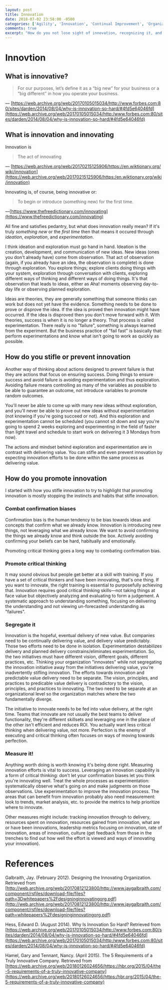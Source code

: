 ```yaml
---
layout: post
title: Innovation
date: 2018-07-02 23:58:00 -0500
categories: ['Agility', 'Innovation', 'Continual Improvement', 'Organizational Change']
comments: true
excerpt: "How do you not lose sight of innovation, recognizing it, and cultivating it."
---
```

# Innovtion
## What is innovative?

> For our purposes, let’s define it as a &ldquo;big new&rdquo; for your business or a &ldquo;big different&rdquo; in how you operate your business.

&horbar;&nbsp;[https://web.archive.org/web/20170105015034/http://www.forbes.com:80/sites/darden/2014/08/04/why-is-innovation-so-hard/#4fd5e64046fd](https://web.archive.org/web/20170105015034/http:/www.forbes.com:80/sites/darden/2014/08/04/why-is-innovation-so-hard/#4fd5e64046fd)

## What is innovation and innovating

Innovation is

> The act of innovating

&horbar;&nbsp;[https://web.archive.org/web/20170215125906/https://en.wiktionary.org/wiki/innovation](https://web.archive.org/web/20170215125906/https:/en.wiktionary.org/wiki/innovation)

Innovating is, of course, being innovative or:

> To begin or introduce (something new) for the first time.

&horbar;[https://www.thefreedictionary.com/innovating](https://www.thefreedictionary.com/innovating)

All fine and satisfies pedantry, but what does innovation really mean? If it's truly *something new* or the *first time* then that means it occured through *ideation*, *exploration*, and *experimentation*.

I think ideation and exploration must go hand in hand. Ideation is the creation, development, and communication of new ideas. New ideas (ones you don't already have) come from observation. That act of observation (again, if you already have an idea, the observation is complete) is done through exploration. You explore things; explore clients doing things with your system, exploration through conversation with clients, exploring different ways of thinking and different ways of doing things. It's that observation that leads to ideas, either as Aha! moments observing day-to-day life or observing planned exploration.

Ideas are theories, they are generally something that someone thinks can work but does not yet have the evidence. Something needs to be done to prove or disprove the idea. If the idea is proved then innovation might have occurred. If the idea is disproved then you don't move forward with it. With theories, success is when it is no longer a theory. That process is called experimentation. There really is no "failure", something is always learned from the experiment. But the business practice of "fail fast" is basically that: perform experimentations and know what isn't going to work as quickly as possible.

## How do you stifle or prevent innovation

Another way of thinking about actions designed to prevent failure is that they are actions that focus on ensuring success. Doing things to ensure success and avoid failure is avoiding experimentation and thus exploration. Avoiding failure means controlling as many of the variables as possible to be able to guarantee an outcome, not introduce variables to promote random outcomes.

You'll never be able to come up with many new ideas without exploration, and you'll never be able to prove out new ideas without experimentation (not knowing if you're going succeed or not). And this exploration and experimentation cannot be scheduled (you cannot sit down and say you're going to spend 2 weeks exploring and experimenting in the field of faster than light travel and schedule to start work on delivering it 3 Mondays from now).

The actions and mindset behind exploration and experimentation are in contrast with delivering value. You can stifle and even prevent innovation by expecting innovation efforts to be done within the same process as delivering value.

## How do you promote innovation

I started with how you stifle innovation to try to highlight that promoting innovation is mostly stopping the instincts and habits that stifle innovation.

### Combat confirmation biases

Confirmation bias is the human tendency to be bias towards ideas and concepts that confirm what we already know. Innovation is introducing new things, not leveraging what we already know. We want to avoid confirming the things we already know and think outside the box. Actively avoiding confirming your beliefs can be hard, habitually and emotionally.

Promoting critical thinking goes a long way to combating confirmation bias.

### Promote critical thinking

It may sound obvious but people get better at a skill with training. If you have a set of critical thinkers and have been innovating, that's one thing. If you want to innovate, the right training is essential to purposefully achieving that. Innovation requires good critical thinking skills—not taking things at face value but objectively analyzing and evaluating to form a judgement. A systematic approach to understanding something, focusing on delivering the understanding and not viewing un-forecasted understanding as "failures".

### Segregate it

Innovation is the hopeful, eventual delivery of new value. But companies need to be continually delivering value, and delivery value predictably. Those two efforts need to be done in isolation. Experimentation destabilizes delivery and planned delivery constrains/eliminates experimentation. So, the two initiatives must have different vision, different goals, different practices, etc. Thinking your organization "innovates" while not segregating the innovation initiative away from the initiatives delivering value, you're inadvertently stifling innovation. The efforts towards innovation and predictable value delivery need to be separate. The vision, principles, and practices to predicable value delivery is contradictory to the vision, principles, and practices to innovating. The two need to be separate at an organizational level so the organization matches where the two fundamentally diverge.

The initiative to innovate needs to be fed into value delivery, at the right time. Teams that innovate are not usually the best teams to deliver functionality, they're different skillsets and leveraging one in the place of the other isn't efficient and reduces ROI. You actually want less critical thinking when delivering value, not more. Perfection is the enemy of executing and critical thinking often focuses on ways of moving towards perfection.

### Measure it!

Anything worth doing is worth knowing it's being done right. Measuring innovation efforts is vital to success. Leveraging an innovation capability is a form of critical thinking: don't let your confirmation biases let you think you're innovating well. Treat the whole processes as experimentation: systematically observe what's going on and make judgments on those observations. Use experimentation to improve the innovation process. The areas that can benefit from innovation probably also need measurement: look to trends, market analysis, etc. to provide the metrics to help prioritize where to innovate.

Other measures might include: tracking innovation through to delivery, resources spent on innovation, resources gained from innovation, what are or have been innovations, leadership metrics focusing on innovation, rate of innovation, areas of innovation, culture (get feedback from those in the trenches to find out how well the effort is viewed and ways of innovating your innovation).

# References

Galbraith, Jay. (February 2012). Designing the Innovating Organization. Retrieved from [http://web.archive.org/web/20170812123800/http://www.jaygalbraith.com/component/rsfiles/download-file/files?path=3Dwhitepapers%2Fdesigninginnovatingorg.pdf](http://web.archive.org/web/20170812123800/http://www.jaygalbraith.com/component/rsfiles/download-file/files?path=whitepapers%2Fdesigninginnovatingorg.pdf)

Hess, Edward D. (August 2014). Why Is Innovation So Hard? Retrieved from [https://web.archive.org/web/20170105015034/http://www.forbes.com:80/sites/darden/2014/08/04/why-is-innovation-so-hard/#4fd5e64046fd](https://web.archive.org/web/20170105015034/http:/www.forbes.com:80/sites/darden/2014/08/04/why-is-innovation-so-hard/#4fd5e64046fd)

Hamel, Gary and Tennant, Nancy. (April 2015). The 5 Requirements of a Truly Innovative Company. Retrieved from [https://web.archive.org/web/20180126024656/https://hbr.org/2015/04/the-5-requirements-of-a-truly-innovative-company](https://web.archive.org/web/20180126024656/https:/hbr.org/2015/04/the-5-requirements-of-a-truly-innovative-company)